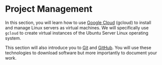 # Project Management

In this section, you will learn how to use [Google Cloud][gcloud] (gcloud) to install and manage Linux servers as virtual machines.
We will specifically use `gcloud` to create virtual instances of the Ubuntu Server Linux operating system.

This section will also introduce you to [Git][git] and [GitHub][github].
You will use these technologies to download software but more importantly to document your work.

[gcloud]:https://cloud.google.com
[git]:https://git-scm.com/
[github]:https://github.com/
